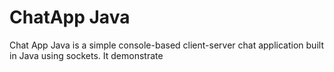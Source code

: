 <h1>ChatApp Java</h1>
<p>
  Chat App Java is a simple console-based client-server chat application built in Java using sockets. It demonstrate
</p> 
